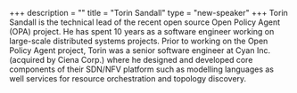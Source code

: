 +++
description = ""
title = "Torin Sandall"
type = "new-speaker"
+++
Torin Sandall is the technical lead of the recent open source Open Policy Agent (OPA) project. He has spent 10 years as a software engineer working on large-scale distributed systems projects. Prior to working on the Open Policy Agent project, Torin was a senior software engineer at Cyan Inc. (acquired by Ciena Corp.) where he designed and developed core components of their SDN/NFV platform such as modelling languages as well services for resource orchestration and topology discovery.